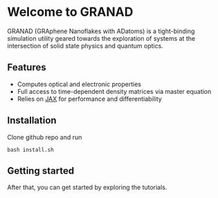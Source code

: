 # Welcome to GRANAD

GRANAD (GRAphene Nanoflakes with ADatoms) is a tight-binding simulation utility geared towards the exploration of systems at the intersection of solid state physics and quantum optics.

## Features

- Computes optical and electronic properties 
- Full access to time-dependent density matrices via master equation
- Relies on [JAX](https://jax.readthedocs.io/en/latest/) for performance and differentiability

## Installation

Clone github repo and run

```
bash install.sh
```

## Getting started

After that, you can get started by exploring the tutorials.

